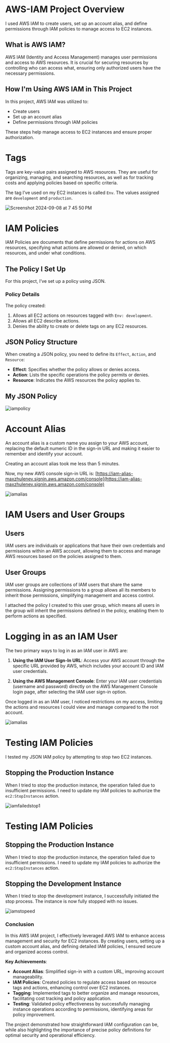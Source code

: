 # AWS-IAM Project Overview
I used AWS IAM to create users, set up an account alias, and define permissions through IAM policies to manage access to EC2 instances.

## What is AWS IAM?

AWS IAM (Identity and Access Management) manages user permissions and access to AWS resources. It is crucial for securing resources by controlling who can access what, ensuring only authorized users have the necessary permissions.

## How I'm Using AWS IAM in This Project

In this project, AWS IAM was utilized to:

- Create users
- Set up an account alias
- Define permissions through IAM policies

These steps help manage access to EC2 instances and ensure proper authorization.

# Tags

Tags are key-value pairs assigned to AWS resources. They are useful for organizing, managing, and searching resources, as well as for tracking costs and applying policies based on specific criteria.

The tag I’ve used on my EC2 instances is called `Env`. The values assigned are `development` and `production`.

![Screenshot 2024-09-08 at 7 45 50 PM](https://github.com/user-attachments/assets/987abe01-6b31-48bc-9ae6-7bed98ea4b24)

# IAM Policies

IAM Policies are documents that define permissions for actions on AWS resources, specifying what actions are allowed or denied, on which resources, and under what conditions.

## The Policy I Set Up

For this project, I’ve set up a policy using JSON.

### Policy Details

The policy created:

1. Allows all EC2 actions on resources tagged with `Env: development`.
2. Allows all EC2 describe actions.
3. Denies the ability to create or delete tags on any EC2 resources.

## JSON Policy Structure

When creating a JSON policy, you need to define its `Effect`, `Action`, and `Resource`:

- **Effect**: Specifies whether the policy allows or denies access.
- **Action**: Lists the specific operations the policy permits or denies.
- **Resource**: Indicates the AWS resources the policy applies to.

## My JSON Policy
![iampolicy](https://github.com/user-attachments/assets/3f8c6c61-4807-4009-ba7d-cad03c353a19)

# Account Alias

An account alias is a custom name you assign to your AWS account, replacing the default numeric ID in the sign-in URL and making it easier to remember and identify your account.

Creating an account alias took me less than 5 minutes.

Now, my new AWS console sign-in URL is: [https://iam-alias-maxzhulenev.signin.aws.amazon.com/console](https://iam-alias-maxzhulenev.signin.aws.amazon.com/console)

![iamalias](https://github.com/user-attachments/assets/b6472010-a4bd-42b2-833b-91577c84a4f9)

# IAM Users and User Groups

## Users

IAM users are individuals or applications that have their own credentials and permissions within an AWS account, allowing them to access and manage AWS resources based on the policies assigned to them.

## User Groups

IAM user groups are collections of IAM users that share the same permissions. Assigning permissions to a group allows all its members to inherit those permissions, simplifying management and access control.

I attached the policy I created to this user group, which means all users in the group will inherit the permissions defined in the policy, enabling them to perform actions as specified.

# Logging in as an IAM User

The two primary ways to log in as an IAM user in AWS are:

1. **Using the IAM User Sign-In URL**: Access your AWS account through the specific URL provided by AWS, which includes your account ID and IAM user credentials.

2. **Using the AWS Management Console**: Enter your IAM user credentials (username and password) directly on the AWS Management Console login page, after selecting the IAM user sign-in option.

Once logged in as an IAM user, I noticed restrictions on my access, limiting the actions and resources I could view and manage compared to the root account.

![iamalias](https://github.com/user-attachments/assets/7fc64209-74f2-459b-9af1-2ebe2d42b235)

# Testing IAM Policies

I tested my JSON IAM policy by attempting to stop two EC2 instances.

## Stopping the Production Instance

When I tried to stop the production instance, the operation failed due to insufficient permissions. I need to update my IAM policies to authorize the `ec2:StopInstances` action.

![iamfailedstop1](https://github.com/user-attachments/assets/2cadd79e-c341-4756-bfd2-e58ea31fc82e)


# Testing IAM Policies

## Stopping the Production Instance

When I tried to stop the production instance, the operation failed due to insufficient permissions. I need to update my IAM policies to authorize the `ec2:StopInstances` action.

## Stopping the Development Instance

When I tried to stop the development instance, I successfully initiated the stop process. The instance is now fully stopped with no issues.

![iamstopeed](https://github.com/user-attachments/assets/284fdb32-6e9d-43f4-a7d9-dbba33a702f5)

### Conclusion

In this AWS IAM project, I effectively leveraged AWS IAM to enhance access management and security for EC2 instances. By creating users, setting up a custom account alias, and defining detailed IAM policies, I ensured secure and organized access control.

**Key Achievements**:
- **Account Alias**: Simplified sign-in with a custom URL, improving account manageability.
- **IAM Policies**: Created policies to regulate access based on resource tags and actions, enhancing control over EC2 instances.
- **Tagging**: Implemented tags to better organize and manage resources, facilitating cost tracking and policy application.
- **Testing**: Validated policy effectiveness by successfully managing instance operations according to permissions, identifying areas for policy improvement.

The project demonstrated how straightforward IAM configuration can be, while also highlighting the importance of precise policy definitions for optimal security and operational efficiency.



